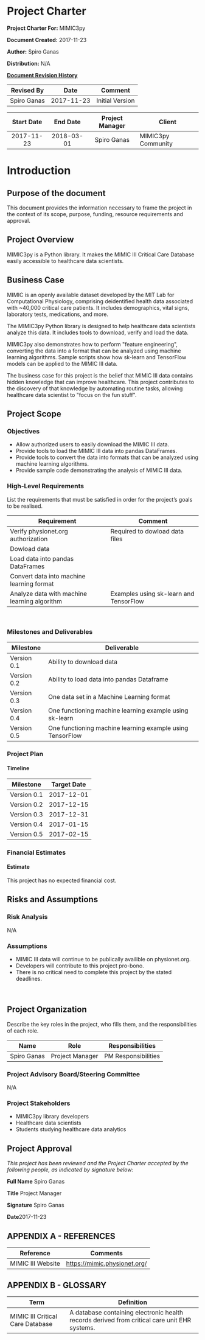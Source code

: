 # Project Charter
  
**Project Charter For:**  MIMIC3py

**Document Created:** 2017-11-23

**Author:** Spiro Ganas

**Distribution:** N/A

<u>**Document Revision History**</u>

| Revised By       | Date           | Comment               |
| -----------------|:--------------:|:---------------------:|
| Spiro Ganas | 2017-11-23  | Initial Version |

		
| Start Date | End Date    | Project Manager | Client      |
| :---------:|:-----------:| :--------------:| ------------|
|2017-11-23	|2018-03-01  | Spiro Ganas| MIMIC3py Community |

# Introduction

## Purpose of the document


This document provides the information necessary to frame the project in the context of its scope, purpose, funding, resource requirements and approval. 

## Project Overview
MIMIC3py is a Python library.  It makes the MIMIC III Critical Care Database easily accessible to healthcare data scientists.

## Business Case

MIMIC is an openly available dataset developed by the MIT Lab for Computational Physiology, comprising deidentified health data associated with ~40,000 critical care patients. It includes demographics, vital signs, laboratory tests, medications, and more.

The MIMIC3py Python library is designed to help healthcare data scientists analyze this data.  It includes tools to download, verify and load the data.  

MIMIC3py also demonstrates how to perform "feature engineering", converting the data into a format that can be analyzed using machine learning algorithms.  Sample scripts show how sk-learn and TensorFlow models can be applied to the MIMIC III data.

The business case for this project is the belief that MIMIC III data contains hidden knowledge that can improve healthcare.  This project contributes to the discovery of that knowledge by automating routine tasks, allowing healthcare data scientist to "focus on the fun stuff". 
## Project Scope

### Objectives

* Allow authorized users to easily download the MIMIC III data.
* Provide tools to load the MIMIC III data into pandas DataFrames.
* Provide tools to convert the data into formats that can be analyzed using machine learning algorithms.
* Provide sample code demonstrating the analysis of MIMIC III data.

### High-Level Requirements
List the requirements that must be satisfied in order for the project’s goals to be realised.

| Requirement   | Comment                         |   
| ------------- |---------------------------------| 
|Verify physionet.org authorization             |Required to dowload data files|
|Dowload data                                   |                            |
|Load data into pandas DataFrames               |                             |
|Convert data into machine learning format      |                             |
|Analyze data with machine learning algorithm   |Examples using sk-learn and TensorFlow                             |


 
### Milestones and Deliverables


| Milestone     | Deliverable                                                         |   
| ------------- |---------------------------------------------------------------------| 
|Version 0.1    |Ability to download data                                             |
|Version 0.2    |Ability to load data into pandas Dataframe                           |
|Version 0.3    |One data set in a Machine Learning format                            |
|Version 0.4    |One functioning machine learning example using sk-learn              |
|Version 0.5    |One functioning machine learning example using TensorFlow            |

### Project Plan

#### Timeline
| Milestone     | Target Date                                                       |   
| ------------- |---------------------------------------------------------------------| 
|Version 0.1    |2017-12-01                                            |
|Version 0.2    |2017-12-15                         |
|Version 0.3    |2017-12-31                            |
|Version 0.4    |2017-01-15            |
|Version 0.5    |2017-02-15           |

### Financial Estimates
#### Estimate
This project has no expected financial cost.  

## Risks and Assumptions
### Risk Analysis
N/A

### Assumptions
* MIMIC III data will continue to be publically availible on physionet.org.
* Developers will contribute to this project pro-bono.
* There is no critical need to complete this project by the stated deadlines.



 
## Project Organization
Describe the key roles in the project, who fills them, and the responsibilities of each role.
 
| Name      | Role              | Responsibilities         |   
| --------- |-------------------|--------------------------| 
|Spiro Ganas    | Project Manager	  | PM Responsibilities      |

 



### Project Advisory Board/Steering Committee
N/A
### Project Stakeholders
* MIMIC3py library developers
* Healthcare data scientists
* Students studying healthcare data analytics

## Project Approval

*This project has been reviewed and the Project Charter accepted by the following people, as indicated by signature below:*


**Full Name**  Spiro Ganas

**Title** Project Manager

**Signature** Spiro Ganas

**Date**2017-11-23



## APPENDIX A - REFERENCES
| Reference                   | Comments                       |   
| ------------------------|----------------------------------| 
|MIMIC III Website|https://mimic.physionet.org/|


## APPENDIX B - GLOSSARY
| Term                    | Definition                       |   
| ------------------------|----------------------------------| 
|MIMIC III Critical Care Database|A database containing electronic health records derived from critical care unit EHR systems.     |



